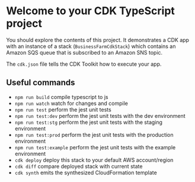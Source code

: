 # Welcome to your CDK TypeScript project

You should explore the contents of this project. It demonstrates a CDK app with an instance of a stack (`BusinessFarmCdkStack`)
which contains an Amazon SQS queue that is subscribed to an Amazon SNS topic.

The `cdk.json` file tells the CDK Toolkit how to execute your app.

## Useful commands

* `npm run build`   compile typescript to js
* `npm run watch`   watch for changes and compile
* `npm run test`    perform the jest unit tests
* `npm run test:dev`    perform the jest unit tests with the dev environment
* `npm run test:stg`    perform the jest unit tests with the staging environment
* `npm run test:prod`   perform the jest unit tests with the production environment
* `npm run test:example` perform the jest unit tests with the example environment
* `cdk deploy`      deploy this stack to your default AWS account/region
* `cdk diff`        compare deployed stack with current state
* `cdk synth`       emits the synthesized CloudFormation template
